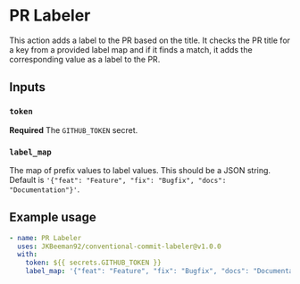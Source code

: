 # PR Labeler

This action adds a label to the PR based on the title. It checks the PR title for a key from a provided label map and if it finds a match, it adds the corresponding value as a label to the PR.

## Inputs

### `token`

**Required** The `GITHUB_TOKEN` secret.

### `label_map`

The map of prefix values to label values. This should be a JSON string. Default is `'{"feat": "Feature", "fix": "Bugfix", "docs": "Documentation"}'`.

## Example usage

```yaml
- name: PR Labeler
  uses: JKBeeman92/conventional-commit-labeler@v1.0.0
  with:
    token: ${{ secrets.GITHUB_TOKEN }}
    label_map: '{"feat": "Feature", "fix": "Bugfix", "docs": "Documentation"}'
